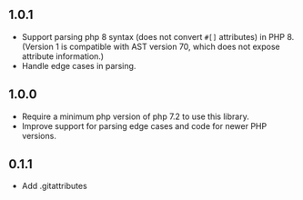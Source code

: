 1.0.1
-----

- Support parsing php 8 syntax (does not convert `#[]` attributes) in PHP 8.
  (Version 1 is compatible with AST version 70, which does not expose attribute information.)
- Handle edge cases in parsing.

1.0.0
-----

- Require a minimum php version of php 7.2 to use this library.
- Improve support for parsing edge cases and code for newer PHP versions.

0.1.1
-----

- Add .gitattributes
